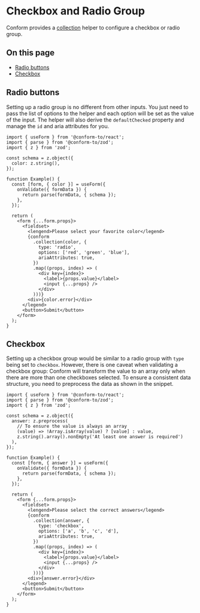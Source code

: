 # Checkbox and Radio Group

Conform provides a [collection](/packages/conform-react/README.md#conform) helper to configure a checkbox or radio group.

<!-- aside -->

## On this page

- [Radio buttons](#radio-group)
- [Checkbox](#checkboxes)

<!-- /aside -->

## Radio buttons

Setting up a radio group is no different from other inputs. You just need to pass the list of options to the helper and each option will be set as the value of the input. The helper will also derive the `defaultChecked` property and manage the `id` and aria attributes for you.

```tsx
import { useForm } from '@conform-to/react';
import { parse } from '@conform-to/zod';
import { z } from 'zod';

const schema = z.object({
  color: z.string(),
});

function Example() {
  const [form, { color }] = useForm({
    onValidate({ formData }) {
      return parse(formData, { schema });
    },
  });

  return (
    <form {...form.props}>
      <fieldset>
        <lengend>Please select your favorite color</legend>
        {conform
          .collection(color, {
            type: 'radio',
            options: ['red', 'green', 'blue'],
            ariaAttributes: true,
          })
          .map((props, index) => (
            <div key={index}>
              <label>{props.value}</label>
              <input {...props} />
            </div>
          )))}
        <div>{color.error}</div>
      </legend>
      <button>Submit</button>
    </form>
  );
}
```

## Checkbox

Setting up a checkbox group would be similar to a radio group with `type` being set to `checkbox`. However, there is one caveat when validating a checkbox group: Conform will transform the value to an array only when there are more than one checkboxes selected. To ensure a consistent data structure, you need to preprocess the data as shown in the snippet.

```tsx
import { useForm } from '@conform-to/react';
import { parse } from '@conform-to/zod';
import { z } from 'zod';

const schema = z.object({
  answer: z.preprocess(
    // To ensure the value is always an array
    (value) => !Array.isArray(value) ? [value] : value,
    z.string().array().nonEmpty('At least one answer is required')
  ),
});

function Example() {
  const [form, { answer }] = useForm({
    onValidate({ formData }) {
      return parse(formData, { schema });
    },
  });

  return (
    <form {...form.props}>
      <fieldset>
        <lengend>Please select the correct answers</legend>
        {conform
          .collection(answer, {
            type: 'checkbox',
            options: ['a', 'b', 'c', 'd'],
            ariaAttributes: true,
          })
          .map((props, index) => (
            <div key={index}>
              <label>{props.value}</label>
              <input {...props} />
            </div>
          )))}
        <div>{answer.error}</div>
      </legend>
      <button>Submit</button>
    </form>
  );
}
```
